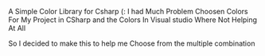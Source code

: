 A Simple Color Library for Csharp
 (: I had Much Problem Choosen Colors For My Project in CSharp and the Colors In Visual studio Where Not Helping At All
 
 So I decided to make this to help me Choose from the multiple combination